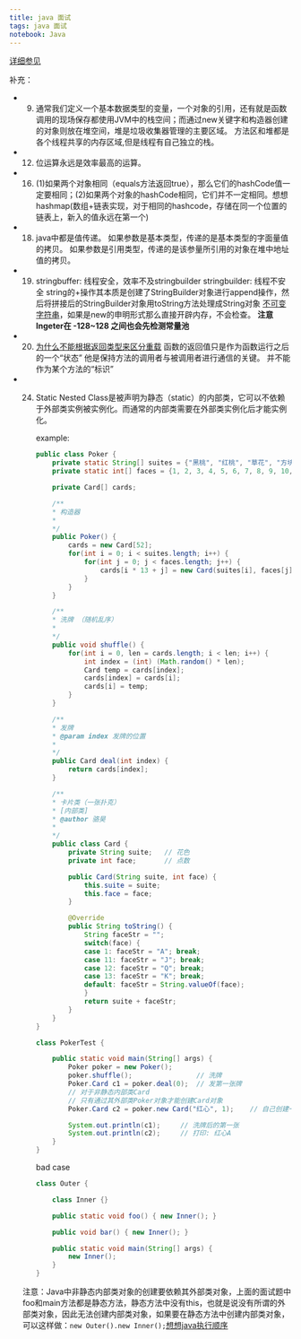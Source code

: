 ```yaml
---
title: java 面试
tags: java 面试
notebook: Java
---
```


[详细参见](http://blog.csdn.net/jackfrued/article/details/44921941)

补充：

- 9. 通常我们定义一个基本数据类型的变量，一个对象的引用，还有就是函数调用的现场保存都使用JVM中的栈空间；而通过new关键字和构造器创建的对象则放在堆空间，堆是垃圾收集器管理的主要区域。
    方法区和堆都是各个线程共享的内存区域,但是线程有自己独立的栈。

- 12. 位运算永远是效率最高的运算。

- 16. (1)如果两个对象相同（equals方法返回true），那么它们的hashCode值一定要相同；(2)如果两个对象的hashCode相同，它们并不一定相同。想想hashmap(数组+链表实现，对于相同的hashcode，存储在同一个位置的链表上，新入的值永远在第一个)

- 18. java中都是值传递。
如果参数是基本类型，传递的是基本类型的字面量值的拷贝。
如果参数是引用类型，传递的是该参量所引用的对象在堆中地址值的拷贝。

- 19. stringbuffer: 线程安全，效率不及stringbuilder
      stringbuilder: 线程不安全
      string的+操作其本质是创建了StringBuilder对象进行append操作，然后将拼接后的StringBuilder对象用toString方法处理成String对象
      [不可变字符串](http://www.shouce.ren/api/java/biji/#)，如果是new的申明形式那么直接开辟内存，不会检查。
      **注意Ingeter在 -128~128 之间也会先检测常量池**

- 20. [为什么不能根据返回类型来区分重载](https://www.zhihu.com/question/21455159)
函数的返回值只是作为函数运行之后的一个“状态”
他是保持方法的调用者与被调用者进行通信的关键。
并不能作为某个方法的“标识”

- 24. Static Nested Class是被声明为静态（static）的内部类，它可以不依赖于外部类实例被实例化。而通常的内部类需要在外部类实例化后才能实例化。

        example:
        ``` java
        public class Poker {
            private static String[] suites = {"黑桃", "红桃", "草花", "方块"};
            private static int[] faces = {1, 2, 3, 4, 5, 6, 7, 8, 9, 10, 11, 12, 13};

            private Card[] cards;

            /**
            * 构造器
            * 
            */
            public Poker() {
                cards = new Card[52];
                for(int i = 0; i < suites.length; i++) {
                    for(int j = 0; j < faces.length; j++) {
                        cards[i * 13 + j] = new Card(suites[i], faces[j]);
                    }
                }
            }

            /**
            * 洗牌 （随机乱序）
            * 
            */
            public void shuffle() {
                for(int i = 0, len = cards.length; i < len; i++) {
                    int index = (int) (Math.random() * len);
                    Card temp = cards[index];
                    cards[index] = cards[i];
                    cards[i] = temp;
                }
            }

            /**
            * 发牌
            * @param index 发牌的位置
            * 
            */
            public Card deal(int index) {
                return cards[index];
            }

            /**
            * 卡片类（一张扑克）
            * [内部类]
            * @author 骆昊
            *
            */
            public class Card {
                private String suite;   // 花色
                private int face;       // 点数

                public Card(String suite, int face) {
                    this.suite = suite;
                    this.face = face;
                }

                @Override
                public String toString() {
                    String faceStr = "";
                    switch(face) {
                    case 1: faceStr = "A"; break;
                    case 11: faceStr = "J"; break;
                    case 12: faceStr = "Q"; break;
                    case 13: faceStr = "K"; break;
                    default: faceStr = String.valueOf(face);
                    }
                    return suite + faceStr;
                }
            }
        }
        ```
        ```java
        class PokerTest {

            public static void main(String[] args) {
                Poker poker = new Poker();
                poker.shuffle();                // 洗牌
                Poker.Card c1 = poker.deal(0);  // 发第一张牌
                // 对于非静态内部类Card
                // 只有通过其外部类Poker对象才能创建Card对象
                Poker.Card c2 = poker.new Card("红心", 1);    // 自己创建一张牌

                System.out.println(c1);     // 洗牌后的第一张
                System.out.println(c2);     // 打印: 红心A
            }
        }
        ```
        bad case
        ```java
        class Outer {

            class Inner {}

            public static void foo() { new Inner(); }

            public void bar() { new Inner(); }

            public static void main(String[] args) {
                new Inner();
            }
        }
        ```
    注意：Java中非静态内部类对象的创建要依赖其外部类对象，上面的面试题中foo和main方法都是静态方法，静态方法中没有this，也就是说没有所谓的外部类对象，因此无法创建内部类对象，如果要在静态方法中创建内部类对象，可以这样做：`new Outer().new Inner();`[想想java执行顺序](https://github.com/JWWplus/study_notes/blob/master/java/java%E6%89%A7%E8%A1%8C%E9%A1%BA%E5%BA%8F.md)